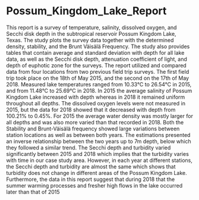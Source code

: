 # Possum_Kingdom_Lake_Report

This report is a survey of temperature, salinity, dissolved oxygen, and Secchi disk depth in the subtropical reservoir Possum Kingdom Lake, Texas. The study plots the survey data together with the determined density, stability, and the Brunt Väisälä Frequency. The study also provides tables that contain average and standard deviation with depth for all lake data, as well as the Secchi disk depth, attenuation coefficient of light, and depth of euphotic zone for the surveys. The report utilized and compared data from four locations from two previous field trip surveys. The first field trip took place on the 18th of May 2015, and the second on the 17th of May 2018. Measured lake temperatures ranged from 10.33°C to 26.54°C in 2015, and from 11.48°C to 25.69°C in 2018. In 2015 the average salinity of Possum Kingdom Lake increased with depth whereas in 2018 it remained uniform throughout all depths. The dissolved oxygen levels were not measured in 2015, but the data for 2018 showed that it decreased with depth from 100.21% to 0.45%. For 2015 the average water density was mostly larger for all depths and was also more varied than that recorded in 2018. Both the Stability and Brunt-Väisälä frequency showed large variations between station locations as well as between both years. The estimations presented an inverse relationship between the two years up to 7m depth, below which they followed a similar trend. The Secchi depth and turbidity varied significantly between 2015 and 2018 which implies that the turbidity varies with time in our case study area. However, in each year at different stations, the Secchi depth and turbidity are almost the same which shows that turbidity does not change in different areas of the Possum Kingdom Lake. Furthermore, the data in this report suggest that during 2018 that the summer warming processes and fresher high flows in the lake occurred later than that of 2015
